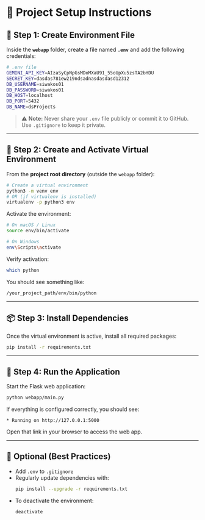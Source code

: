 # 🧩 Project Setup Instructions

## 📁 Step 1: Create Environment File
Inside the **`webapp`** folder, create a file named **`.env`** and add the following credentials:

```bash
# .env file
GEMINI_API_KEY=AIzaSyCpNpGsMDoMXaU91_55oUpXu5zsTA2bHDU
SECRET_KEY=dasdas781ew219ndsadnasdasdasd12312
DB_USERNAME=siwakos01
DB_PASSWORD=siwakos01
DB_HOST=localhost
DB_PORT=5432
DB_NAME=dsProjects
```

> ⚠️ **Note:** Never share your `.env` file publicly or commit it to GitHub.  
> Use `.gitignore` to keep it private.

---

## 🐍 Step 2: Create and Activate Virtual Environment
From the **project root directory** (outside the `webapp` folder):

```bash
# Create a virtual environment
python3 -m venv env
# OR (if virtualenv is installed)
virtualenv -p python3 env
```

Activate the environment:

```bash
# On macOS / Linux
source env/bin/activate

# On Windows
env\Scripts\activate
```

Verify activation:
```bash
which python
```
You should see something like:
```
/your_project_path/env/bin/python
```

---

## 📦 Step 3: Install Dependencies
Once the virtual environment is active, install all required packages:

```bash
pip install -r requirements.txt
```

---

## 🚀 Step 4: Run the Application
Start the Flask web application:

```bash
python webapp/main.py
```

If everything is configured correctly, you should see:
```
* Running on http://127.0.0.1:5000
```

Open that link in your browser to access the web app.

---

## 🧠 Optional (Best Practices)
- Add `.env` to `.gitignore`
- Regularly update dependencies with:
  ```bash
  pip install --upgrade -r requirements.txt
  ```
- To deactivate the environment:
  ```bash
  deactivate
  ```
